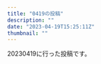 ```yaml
---
title: "0419の投稿"
description: ""
date: "2023-04-19T15:25:11Z"
thumbnail: ""
---
```

20230419に行った投稿です。
<!--more-->
